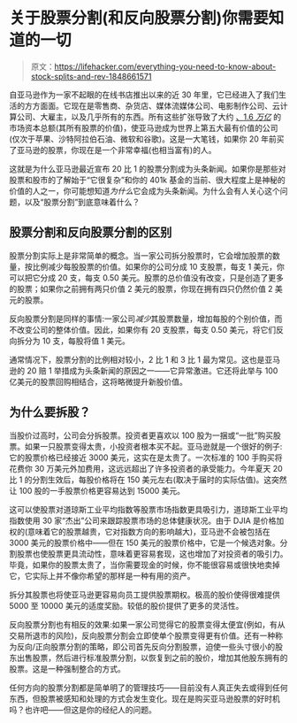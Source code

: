# 关于股票分割(和反向股票分割)你需要知道的一切

> 原文：<https://lifehacker.com/everything-you-need-to-know-about-stock-splits-and-rev-1848661571>

自亚马逊作为一家不起眼的在线书店推出以来的近 30 年里，它已经进入了我们生活的方方面面。它现在是零售商、杂货店、媒体流媒体公司、电影制作公司、云计算公司、大雇主，以及几乎所有的东西。所有这些扩张导致了大约 [、1.6 *万亿*](https://www.thestreet.com/investing/amazon-is-worth-1-trillion-more-hedge-fund-heavyweight-loeb) 的市场资本总额(其所有股票的价值)，使亚马逊成为世界上第五大最有价值的公司(仅次于苹果、沙特阿拉伯石油、微软和谷歌)。这是一大笔钱，如果你 20 年前买了亚马逊的股票，你现在是一个非常幸福(也相当富有)的人。



这就是为什么亚马逊最近宣布 20 比 1 的股票分割成为头条新闻。如果你是那些对股票和股市的了解始于“它很复杂”和你的 401k 基金的当前、很大程度上是神秘的价值的人之一，你可能想知道*为什么*它会成为头条新闻。为什么会有人关心这个问题，以及“股票分割”到底意味着什么？

## 股票分割和反向股票分割的区别

股票分割实际上是非常简单的概念。当一家公司拆分股票时，它会增加股票的数量，按比例减少每股股票的价值。如果你的公司分成 10 支股票，每支 1 美元，你可以把它分成 20 支，每支 0.50 美元。股票的总价值没有改变，只是创造了更多的股票；如果你之前拥有两只价值 2 美元的股票，你现在拥有四只仍然价值 2 美元的股票。

反向股票分割是同样的事情:一家公司*减少*其股票数量，增加每股的个别价值，而不改变公司的整体价值。因此，如果你有 20 支股票，每支 0.50 美元，将它们反向拆分为 10 支，每股将值 1 美元。

通常情况下，股票分割的比例相对较小，2 比 1 和 3 比 1 最为常见。这也是亚马逊的 20 赔 1 举措成为头条新闻的原因之一——它异常激进。它还将此举与 100 亿美元的股票回购相结合，这将略微提升新股价值。

## 为什么要拆股？

当股价过高时，公司会分拆股票。投资者更喜欢以 100 股为一捆或“一批”购买股票。如果一只股票变得太贵，小投资者根本买不起。亚马逊就是一个很好的例子:它的股票价格已经接近 3000 美元，这实在是太贵了。一次标准的 100 手购买将花费你 30 万美元外加费用，这远远超出了许多投资者的承受能力。今年夏天 20 比 1 的分割生效后，每股价格将在 150 美元左右(取决于届时的实际估值)。这突然让 100 股的一手股票价格更容易达到 15000 美元。

这可以使股票对道琼斯工业平均指数等股票市场指数更具吸引力，道琼斯工业平均指数使用 30 家“杰出”公司来跟踪股票市场的总体健康状况。由于 DJIA 是价格加权的(意味着它的股票越贵，它对指数方向的影响越大)，亚马逊不会被包括在 3000 美元的股票价格中——但在 150 美元的股票价格中，它是一个候选对象。分割股票也使股票更具流动性，意味着更容易套现，这也增加了对投资者的吸引力。毕竟，如果你的股票太贵了，当你需要现金的时候，你不能很容易或很快地卖掉它，它实际上并不像你希望的那样是一种有用的资产。

拆分其股票也将使亚马逊更容易向员工提供股票期权。极高的股价使得很难提供 5000 至 10000 美元的适度奖励。较低的股价提供了更多的灵活性。

反向股票分割也有相反的效果:如果一家公司觉得它的股票变得太便宜(例如，有从交易所退市的风险)，反向股票分割会立即使单个股票变得更有价值。还有一种称为反向/正向股票分割的策略，即公司首先反向分割股票，迫使一些头寸很小的股东出售股票，然后进行标准股票分割，以恢复到之前的股价，增加其他股东拥有的股票。这是一种强制整合的方式。

任何方向的股票分割都是简单明了的管理技巧——目前没有人真正失去或得到任何东西，但股票被感知和处理的方式会发生变化。现在是购买亚马逊股票的好时机吗？也许吧——但这是你的经纪人的问题。